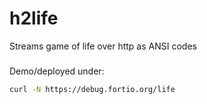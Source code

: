# h2life

Streams game of life over http as ANSI codes

###

Demo/deployed under:
```bash
curl -N https://debug.fortio.org/life
```
